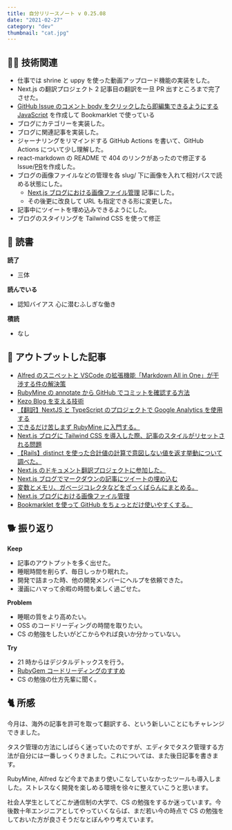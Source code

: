 ```yaml
---
title: 自分リリースノート v 0.25.08
date: "2021-02-27"
category: "dev"
thumbnail: "cat.jpg"
---
```


## 👨‍💻 技術関連

- 仕事では shrine と uppy を使った動画アップロード機能の実装をした。
- Next.js の翻訳プロジェクト 2 記事目の翻訳を一旦 PR 出すところまで完了させた。
- [GitHub Issue のコメント body をクリックしたら即編集できるようにする JavaScript](https://gist.github.com/kenzo-tanaka/7f0681cd33230c63c338df5faeaaa044) を作成して Bookmarklet で使っている
- ブログにカテゴリーを実装した。
- ブログに関連記事を実装した。
- ジャーナリングをリマインドする GitHub Actions を書いて、GitHub Actions について少し理解した。
- react-markdown の README で 404 のリンクがあったので修正する Issue/[PR](https://github.com/remarkjs/react-markdown/pull/543)を作成した。
- ブログの画像ファイルなどの管理を各 slug/ 下に画像を入れて相対パスで読める状態にした。
  - [Next.js ブログにおける画像ファイル管理](https://kenzoblog.vercel.app/posts/nextjs-blog-asset) 記事にした。
  - その後更に改良して URL も指定できる形に変更した。
- 記事中にツイートを埋め込みできるようにした。
- ブログのスタイリングを Tailwind CSS を使って修正

## 📕 読書

**読了**

- 三体

**読んでいる**

- 認知バイアス 心に潜むふしぎな働き

**積読**

- なし

## 📝 アウトプットした記事

- [Alfred のスニペットと VSCode の拡張機能「Markdown All in One」が干渉する件の解決策](https://kenzoblog.vercel.app/posts/alfred-conflicts-vscode-extension)
- [RubyMine の annotate から GitHub でコミットを確認する方法](https://kenzoblog.vercel.app/posts/rubymine-to-github)
- [Kezo Blog を支える技術](https://kenzoblog.vercel.app/posts/blog-dev-stack)
- [【翻訳】NextJS と TypeScript のプロジェクトで Google Analytics を使用する](https://kenzoblog.vercel.app/posts/next-ga)
- [できるだけ苦しまず RubyMine に入門する。](https://kenzoblog.vercel.app/posts/rubymine-catch-up)
- [Next.js ブログに Tailwind CSS を導入した際、記事のスタイルがリセットされる問題](https://kenzoblog.vercel.app/posts/update-style-with-tailwind)
- [【Rails】distinct を使った合計値の計算で意図しない値を返す挙動について調べた。](https://kenzoblog.vercel.app/posts/rails-scope-distinct)
- [Next.js のドキュメント翻訳プロジェクトに参加した。](https://kenzoblog.vercel.app/posts/next-doc-translation)
- [Next.js ブログでマークダウンの記事にツイートの埋め込む](https://kenzoblog.vercel.app/posts/tweet-embed-nextjs)
- [変数とメモリ、ガベージコレクタなどをざっくばらんにまとめる。](https://kenzoblog.vercel.app/posts/var-and-memory)
- [Next.js ブログにおける画像ファイル管理](https://kenzoblog.vercel.app/posts/nextjs-blog-asset)
- [Bookmarklet を使って GitHub をちょっとだけ使いやすくする。](https://kenzoblog.vercel.app/posts/bookmarklet)

## 🐕 振り返り

**Keep**

- 記事のアウトプットを多く出せた。
- 睡眠時間を削らず、毎日しっかり眠れた。
- 開発で詰まった時、他の開発メンバーにヘルプを依頼できた。
- 漫画にハマって余暇の時間も楽しく過ごせた。

**Problem**

- 睡眠の質をより高めたい。
- OSS のコードリーディングの時間を取りたい。
- CS の勉強をしたいがどこからやれば良いか分かっていない。

**Try**

- 21 時からはデジタルデトックスを行う。
- [RubyGem コードリーディングのすすめ](https://blog.freedom-man.com/try-rubygem-codereading)
- CS の勉強の仕方先輩に聞く。

## 🐈 所感

今月は、海外の記事を許可を取って翻訳する、という新しいことにもチャレンジできました。

タスク管理の方法にしばらく迷っていたのですが、エディタでタスク管理する方法が自分には一番しっくりきました。これについては、また後日記事を書きます。

RubyMine, Alfred など今まであまり使いこなしていなかったツールも導入しました。ストレスなく開発を楽しめる環境を徐々に整えていこうと思います。

社会人学生としてどこか通信制の大学で、CS の勉強をするか迷っています。今後数十年エンジニアとしてやっていくならば、まだ若い今の時点で CS の勉強をしておいた方が良さそうだなとぼんやり考えています。
